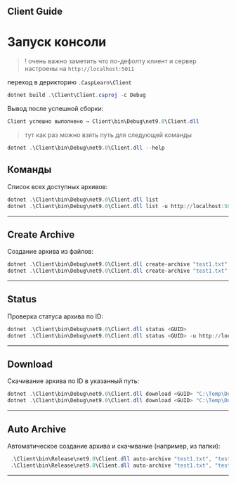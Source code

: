 ## Client Guide

# Запуск консоли

>! очень важно заметить что по-дефолту клиент и сервер настроены на `http://localhost:5011`

переход в дерикторию `.CaspLearn\Client`

```powershell
dotnet build .\Client\Client.csproj -c Debug
```

Вывод после успешной сборки:

```powershell
Client успешно выполнено → Client\bin\Debug\net9.0\Client.dll
```

> тут как раз можно взять путь для следующей команды


```powershell
dotnet .\Client\bin\Debug\net9.0\Client.dll --help
```

## Команды


Список всех доступных архивов:

```powershell
dotnet .\Client\bin\Debug\net9.0\Client.dll list
dotnet .\Client\bin\Debug\net9.0\Client.dll list -u http://localhost:5000
```

---

##  Create Archive

Создание архива из файлов:

```powershell
dotnet .\Client\bin\Debug\net9.0\Client.dll create-archive "test1.txt", "test2.txt"
dotnet .\Client\bin\Debug\net9.0\Client.dll create-archive "test1.txt", "test2.txt" -u http://localhost:5000
```

---

##  Status

Проверка статуса архива по ID:

```powershell
dotnet .\Client\bin\Debug\net9.0\Client.dll status <GUID>
dotnet .\Client\bin\Debug\net9.0\Client.dll status <GUID> -u http://localhost:5000
```

---

##  Download

Скачивание архива по ID в указанный путь:

```powershell
dotnet .\Client\bin\Debug\net9.0\Client.dll download <GUID> "C:\Temp\Downloaded.zip"
dotnet .\Client\bin\Debug\net9.0\Client.dll download <GUID> "C:\Temp\Downloaded.zip" -u http://localhost:5000
```

---

##  Auto Archive

Автоматическое создание архива и скачивание (например, из папки):

```powershell
 .\Client\bin\Release\net9.0\Client.dll auto-archive "test1.txt", "test2.txt" --output "C:\Temp\Archive.zip"
 .\Client\bin\Release\net9.0\Client.dll auto-archive "test1.txt", "test2.txt" --output "C:\Temp\Archive.zip" -u http://localhost:5000
```

---

